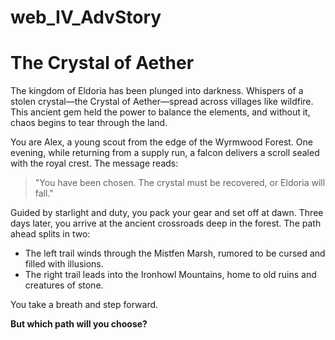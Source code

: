 # web_IV_AdvStory
# The Crystal of Aether

The kingdom of Eldoria has been plunged into darkness. Whispers of a stolen crystal—the Crystal of Aether—spread across villages like wildfire. This ancient gem held the power to balance the elements, and without it, chaos begins to tear through the land.

You are Alex, a young scout from the edge of the Wyrmwood Forest. One evening, while returning from a supply run, a falcon delivers a scroll sealed with the royal crest. The message reads:

> "You have been chosen. The crystal must be recovered, or Eldoria will fall."

Guided by starlight and duty, you pack your gear and set off at dawn. Three days later, you arrive at the ancient crossroads deep in the forest. The path ahead splits in two:

- The left trail winds through the Mistfen Marsh, rumored to be cursed and filled with illusions.
- The right trail leads into the Ironhowl Mountains, home to old ruins and creatures of stone.

You take a breath and step forward.

**But which path will you choose?**
